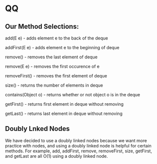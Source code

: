 # QQ

## Our Method Selections:

add(E e) - adds element e to the back of the deque

addFirst(E e) - adds element e to the beginning of deque

remove() - removes the last element of deque

remove(E e) - removes the first occurence of e

removeFirst() - removes the first element of deque

size() - returns the number of elements in deque

contains(Object o) - returns whether or not object o is in the deque

getFirst() - returns first element in deque without removing

getLast() - returns last element in deque without removing


## Doubly Lnked Nodes

We have decided to use a doubly linked nodes because we want more practice with nodes, and using a doubly linked node is helpful for certain methods. For example, add, addFirst, remove, removeFirst, size, getFirst, and getLast are all O(1) using a doubly linked node.
